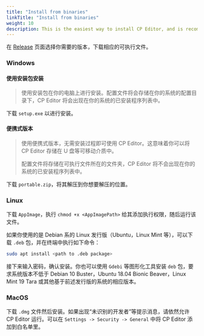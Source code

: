 ```yaml
---
title: "Install from binaries"
linkTitle: "Install from binaries"
weight: 10
description: This is the easiest way to install CP Editor, and is recommended for most users.
---
```


在 [Release](https://github.com/cpeditor/cpeditor/releases) 页面选择你需要的版本，下载相应的可执行文件。

### Windows

#### 使用安装包安装

> 使用安装包在你的电脑上进行安装。配置文件将会存储在你的系统的配置目录下，CP Editor 将会出现在你的系统的已安装程序列表中。

下载 `setup.exe` 以进行安装。

#### 便携式版本

> 使用便携式版本，无需安装过程即可使用 CP Editor。这意味着你可以将 CP Editor 存储在 U 盘等可移动介质中。
>
> 配置文件将存储在可执行文件所在的文件夹，CP Editor 将不会出现在你的系统的已安装程序列表中。

下载 `portable.zip`，将其解压到你想要解压的位置。

### Linux

下载 `AppImage`，执行 `chmod +x <AppImagePath>` 给其添加执行权限，随后运行该文件。

如果你使用的是 Debian 系的 Linux 发行版（Ubuntu，Linux Mint 等），可以下载 `.deb` 包，并在终端中执行如下命令：

```sh
sudo apt install <path to .deb package>
```

接下来输入密码，确认安装。你也可以使用 `Gdebi` 等图形化工具安装 `deb` 包，要求系统版本不低于 Debian 10 Buster，Ubuntu 18.04 Bionic Beaver，Linux Mint 19 Tara 或其他基于前述发行版的系统的相应版本。

### MacOS

下载 `.dmg` 文件然后安装。如果出现“未识别的开发者”等提示消息，请依然允许 CP Editor 运行。可以在 `Settings -> Security -> General` 中将 CP Editor 添加到白名单里。

